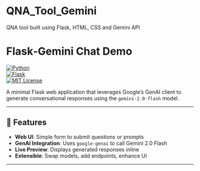 # QNA_Tool_Gemini
QNA tool built using Flask, HTML, CSS and Gemini API
# Flask‑Gemini Chat Demo

[![Python](https://img.shields.io/badge/python-3.8%2B-blue)](https://www.python.org/)  
[![Flask](https://img.shields.io/badge/flask-%3E%3D1.1-green)](https://flask.palletsprojects.com/)  
[![MIT License](https://img.shields.io/badge/license-MIT-lightgrey)](LICENSE)

A minimal Flask web application that leverages Google’s GenAI client to generate conversational responses using the `gemini-2.0-flash` model.

---

## 🚀 Features

- **Web UI**: Simple form to submit questions or prompts  
- **GenAI Integration**: Uses `google-genai` to call Gemini 2.0 Flash  
- **Live Preview**: Displays generated responses inline  
- **Extensible**: Swap models, add endpoints, enhance UI  

---


